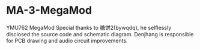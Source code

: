 # MA-3-MegaMod
 YMU762 MegaMod
  Special thanks to 糖饼2(bywqdq), he selflessly disclosed the source code and schematic diagram. 
  Denjhang is responsible for PCB drawing and audio circuit improvements.
